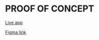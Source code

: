 # PROOF OF CONCEPT

[Live app](https://sol-system-tours.netlify.app/)

[Figma link](https://www.figma.com/file/eFVqJnC3ybA06LpBvI12Of/Sol-System-Tours?node-id=2%3A2&t=V6oEYpYzP1wXbdZl-1)
